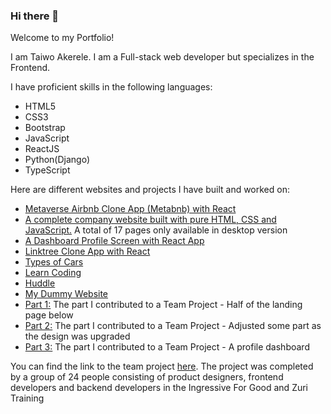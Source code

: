 ### Hi there 👋

Welcome to my Portfolio!

I am Taiwo Akerele. I am a Full-stack web developer but specializes in the Frontend.

I have proficient skills in the following languages:
<ul>
 <li>HTML5</li>
 <li>CSS3</li>
 <li>Bootstrap</li>
 <li>JavaScript</li>
 <li>ReactJS</li>
 <li>Python(Django)</li>
 <li>TypeScript</li>
</ul>

Here are different websites and projects I have built and worked on:

<ul>
 <li><a href="https://taiwoak.github.io/metabnb/">Metaverse Airbnb Clone App (Metabnb) with React</a></li>
 <li><a href="https://taiwoak.github.io/assessment/">A complete company website built with pure HTML, CSS and JavaScript.</a> A total of 17 pages only available in desktop version</li>
 <li><a href="https://profilescreen.vercel.app/">A Dashboard Profile Screen with React App</a></li>
 <li><a href="https://taiwoak.github.io/website/">Linktree Clone App with React</a></li>
 <li><a href="https://taiwoak.github.io/cars/">Types of Cars</a></li>
 <li><a href="https://taiwoak.github.io/learncoding/">Learn Coding</a></li>
 <li><a href="https://taiwoak.github.io/huddle/">Huddle</a></li>
 <li><a href="https://taiwoak.github.io/taiwoakerele/">My Dummy Website</a></li>
 <li><a href="https://taiwoak.github.io/project1/">Part 1:</a> The part I contributed to a Team Project - Half of the landing page below</li>
 <li><a href="https://taiwoak.github.io/project2/">Part 2:</a> The part I contributed to a Team Project - Adjusted some part as the design was upgraded</li>
 <li><a href="https://taiwoak.github.io/profile/">Part 3:</a> The part I contributed to a Team Project - A profile dashboard</li>
</ul>
You can find the link to the team project <a href="https://quickterms.herokuapp.com/">here</a>. The project was completed by a group of 24 people consisting of product designers, frontend developers and backend developers in the Ingressive For Good and Zuri Training


<!--
**taiwoak/taiwoak** is a ✨ _special_ ✨ repository because its `README.md` (this file) appears on your GitHub profile.

Here are some ideas to get you started:

- 🔭 I’m currently working on ...
- 🌱 I’m currently learning ...
- 👯 I’m looking to collaborate on ...
- 🤔 I’m looking for help with ...
- 💬 Ask me about ...
- 📫 How to reach me: ...
- 😄 Pronouns: ...
- ⚡ Fun fact: ...
-->

